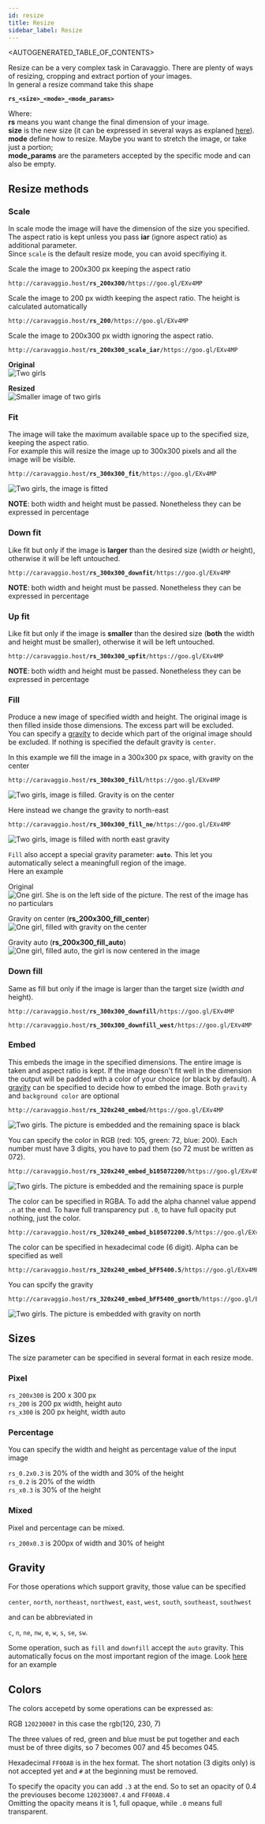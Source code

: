 ```yaml
---
id: resize
title: Resize
sidebar_label: Resize
---
```


<AUTOGENERATED_TABLE_OF_CONTENTS>

Resize can be a very complex task in Caravaggio. There are plenty of ways of resizing, cropping and extract portion of your images.    
In general a resize command take this shape

**`rs_<size>_<mode>_<mode_params>`**

Where:     
__rs__ means you want change the final dimension of your image.    
__size__ is the new size (it can be expressed in several ways as explaned [here](#sizes)).    
__mode__ define how to resize. Maybe you want to stretch the image, or take just a portion;    
__mode_params__ are the parameters accepted by the specific mode and can also be empty.

## Resize methods

### Scale

In scale mode the image will have the dimension of the size you specified. The aspect ratio is kept unless you pass __iar__ (ignore aspect ratio) as additional parameter.    
Since `scale` is the default resize mode, you can avoid specifiying it.

Scale the image to 200x300 px keeping the aspect ratio    
<pre><code class="hljs css html" data-preview>http://caravaggio.host/<strong>rs_200x300</strong>/https://goo.gl/EXv4MP</code></pre>

Scale the image to 200 px width keeping the aspect ratio. The height is calculated automatically    
<pre><code class="hljs css html" data-preview>http://caravaggio.host/<strong>rs_200</strong>/https://goo.gl/EXv4MP</code></pre>


Scale the image to 200x300 px width ignoring the aspect ratio.    
<pre><code class="hljs css html" data-preview>http://caravaggio.host/<strong>rs_200x300_scale_iar</strong>/https://goo.gl/EXv4MP</code></pre>

**Original**     
![Two girls](assets/example/girls.jpeg)

**Resized**   
![Smaller image of two girls](assets/example/girls_small.jpeg)

### Fit

The image will take the maximum available space up to the specified size, keeping the aspect ratio.    
For example this will resize the image up to 300x300 pixels and all the image will be visible.

<pre><code class="hljs css html" data-preview>http://caravaggio.host/<strong>rs_300x300_fit</strong>/https://goo.gl/EXv4MP</code></pre>

![Two girls, the image is fitted](assets/example/girls_300x300_fit.jpeg)


**NOTE**: both width and height must be passed. Nonetheless they can be expressed in percentage

### Down fit

Like fit but only if the image is **larger** than the desired size (width _or_ height), otherwise it will be left untouched.

<pre><code class="hljs css html" data-preview>http://caravaggio.host/<strong>rs_300x300_downfit</strong>/https://goo.gl/EXv4MP</code></pre>

**NOTE**: both width and height must be passed. Nonetheless they can be expressed in percentage

### Up fit

Like fit but only if the image is **smaller** than the desired size (__both__ the width and height must be smaller), otherwise it will be left untouched.

<pre><code class="hljs css html" data-preview>http://caravaggio.host/<strong>rs_300x300_upfit</strong>/https://goo.gl/EXv4MP</code></pre>

**NOTE**: both width and height must be passed. Nonetheless they can be expressed in percentage

### Fill

Produce a new image of specified width and height. The original image is then filled inside those dimensions. The excess part will be excluded.    
You can specify a [gravity](#gravity) to decide which part of the original image should be excluded. If nothing is specified the default gravity is `center`.

In this example we fill the image in a 300x300 px space, with gravity on the center

<pre><code class="hljs css html" data-preview>http://caravaggio.host/<strong>rs_300x300_fill</strong>/https://goo.gl/EXv4MP</code></pre>

![Two girls, image is filled. Gravity is on the center](assets/example/girls_300x300_fill_center.jpeg)

Here instead we change the gravity to north-east

<pre><code class="hljs css html" data-preview>http://caravaggio.host/<strong>rs_300x300_fill_ne</strong>/https://goo.gl/EXv4MP</code></pre>

![Two girls, image is filled with north east gravity](assets/example/girls_300x300_fill_ne.jpeg)

<span id="auto"></span>`Fill` also accept a special gravity parameter: **`auto`**. This let you automatically select a meaningfull region of the image.    
Here an example

Original    
![One girl. She is on the left side of the picture. The rest of the image has no particulars](assets/example/fill_original.png)

Gravity on center (**rs_200x300_fill_center**)  
![One girl, filled with gravity on the center](assets/example/fill_center.png)

Gravity auto (**rs_200x300_fill_auto**)  
![One girl, filled auto, the girl is now centered in the image](assets/example/fill_auto.png)


### Down fill

Same as fill but only if the image is larger than the target size (width _and_ height).

<pre><code class="hljs css html" data-preview>http://caravaggio.host/<strong>rs_300x300_downfill</strong>/https://goo.gl/EXv4MP</code></pre>

<pre><code class="hljs css html" data-preview>http://caravaggio.host/<strong>rs_300x300_downfill_west</strong>/https://goo.gl/EXv4MP</code></pre>

### Embed

This embeds the image in the specified dimensions. The entire image is taken and aspect ratio is kept. If the image doesn't
fit well in the dimension the output will be padded with a color of your choice (or black by default).
A [gravity](#gravity) can be specified to decide how to embed the image. Both `gravity` and `background color` are optional

<pre><code class="hljs css html" data-preview>http://caravaggio.host/<strong>rs_320x240_embed</strong>/https://goo.gl/EXv4MP</code></pre>

![Two girls. The picture is embedded and the remaining space is black](assets/example/girls_embed.jpeg)

You can specify the color in RGB (red: 105, green: 72, blue: 200). Each number must have 3 digits, you have to pad them (so 72 must be written as 072).
<pre><code class="hljs css html" data-preview>http://caravaggio.host/<strong>rs_320x240_embed_b105072200</strong>/https://goo.gl/EXv4MP</code></pre>

![Two girls. The picture is embedded and the remaining space is purple](assets/example/girls_embed_color.jpeg)

The color can be specified in RGBA. To add the alpha channel value append `.n` at the end. To have full transparency put `.0`, to have full opacity put nothing, just the color.    
<pre><code class="hljs css html" data-preview>http://caravaggio.host/<strong>rs_320x240_embed_b105072200.5</strong>/https://goo.gl/EXv4MP</code></pre>

The color can be specified in hexadecimal code (6 digit). Alpha can be specified as well
<pre><code class="hljs css html" data-preview>http://caravaggio.host/<strong>rs_320x240_embed_bFF5400.5</strong>/https://goo.gl/EXv4MP</code></pre>

You can spcify the gravity     
<pre><code class="hljs css html" data-preview>http://caravaggio.host/<strong>rs_320x240_embed_bFF5400_gnorth</strong>/https://goo.gl/EXv4MP</code></pre>

![Two girls. The picture is embedded with gravity on north](assets/example/girls_embed_gravity.jpeg)

## Sizes

The size parameter can be specified in several format in each resize mode. 

### Pixel

`rs_200x300` is 200 x 300 px    
`rs_200` is 200 px width, height auto    
`rs_x300` is 200 px height, width auto    

### Percentage

You can specify the width and height as percentage value of the input image

`rs_0.2x0.3` is 20% of the width and 30% of the height    
`rs_0.2` is 20% of the width    
`rs_x0.3` is 30% of the height  

### Mixed

Pixel and percentage can be mixed.

`rs_200x0.3` is 200px of width and 30% of height

## Gravity

For those operations which support gravity, those value can be specified

`center`, `north`, `northeast`, `northwest`, `east`, `west`, `south`, `southeast`, `southwest`

and can be abbreviated in 

`c`, `n`, `ne`, `nw`, `e`, `w`, `s`, `se`, `sw`.

Some operation, such as `fill` and `downfill` accept the `auto` gravity. This automatically focus on the most important region of the image. 
Look [here](#auto) for an example

## Colors

The colors accepetd by some operations can be expressed as:

RGB `120230007` in this case the rgb(120, 230, 7)

The three values of red, green and blue must be put together and each must be of three digits, so 7 becomes 007 and 45 becomes 045.

Hexadecimal `FF00AB` is in the hex format. The short notation (3 digits only) is not accepted yet and `#` at the beginning must be removed.

To specify the opacity you can add `.3` at the end. So to set an opacity of 0.4 the previouses become `120230007.4` and `FF00AB.4`    
Omitting the opacity means it is 1, full opaque, while `.0` means full transparent.
